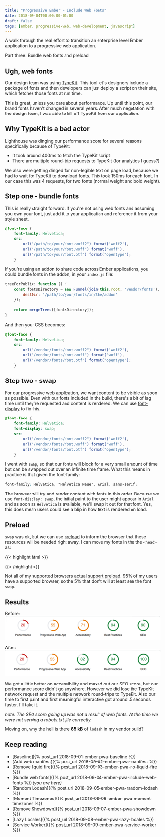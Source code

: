 ```yaml
---
title: "Progressive Ember - Include Web Fonts"
date: 2018-09-04T00:00:00-05:00
draft: false
tags: [ember, progressive-web, web-development, javascript]
---
```


A walk through the real effort to transition an enterprise level Ember application to a progressive web application.

Part three: Bundle web fonts and preload
<!--more-->

## Ugh, web fonts
Our design team was using [TypeKit](https://typekit.com/). This tool let's designers include a package of fonts and then developers can just deploy a script on their site, which fetches those fonts at run time.

This is great, unless you care about performance. Up until this point, our brand fonts haven't changed in several years. After much negotation with the design team, I was able to kill off TypeKit from our application.

## Why TypeKit is a bad actor
Lighthouse was dinging our performance score for several reasons specifically because of TypeKit:

- It took around 400ms to fetch the TypeKit script
- There are multiple round-trip requests to TypeKit (for analytics I guess?)

We also were getting dinged for non-legible text on page load, because we had to wait for TypeKit to download fonts. This took 150ms for each font. In our case this was 4 requests, for two fonts (normal weight and bold weight).

## Step one - bundle fonts
This is really straight forward. If you're not using web fonts and assuming you own your font, just add it to your application and reference it from your style sheet.

```css
@font-face {
    font-family: Helvetica;
    src:
        url("/path/to/your/font.woff2") format('woff2'),
        url("/path/to/your/font.woff") format('woff'),
        url("/path/to/your/font.otf") format("opentype");
    }
```

If you're using an addon to share code across Ember applications, you could bundle fonts in the addon, in your `index.js` file:

```javascript
treeForPublic: function () {
    const fontsDirectory = new Funnel(join(this.root, 'vendor/fonts'), {
        destDir: '/path/to/your/fonts/in/the/addon'
    });

    return mergeTrees([fontsDirectory]);
}
```

And then your CSS becomes:

```css
@font-face {
    font-family: Helvetica;
    src:
        url("/vendor/fonts/font.woff2") format('woff2'),
        url("/vendor/fonts/font.woff") format('woff'),
        url("/vendor/fonts/font.otf") format("opentype");
    }
```

## Step two - swap
For our progressive web application, we want content to be visible as soon as possible. Even with our fonts included in the build, there's a bit of lag time until they're requested and content is rendered. We can use [font-display](https://developer.mozilla.org/en-US/docs/Web/CSS/@font-face/font-display) to fix this.

```css
@font-face {
    font-family: Helvetica;
    font-display: swap;
    src:
        url("/vendor/fonts/font.woff2") format('woff2'),
        url("/vendor/fonts/font.woff") format('woff'),
        url("/vendor/fonts/font.otf") format("opentype");
    }
```

I went with `swap`, so that our fonts will block for a very small amount of time but can be swapped out over an infinite time frame. What this means in practice is that given the font-family:

```css
font-family: Helvetica, "Helvetica Neue", Arial, sans-serif;
```

The browser will try and render content with fonts in this order. Because we use `font-display: swap`, the initial paint to the user might appear in `Arial` and as soon as `Helvetica` is available, we'll swap it out for that font. Yes, this does mean users could see a blip in how text is rendered on load.

## Preload
`swap` was ok, but we can use [preload](https://developer.mozilla.org/en-US/docs/Web/HTML/Preloading_content) to inform the browser that these resources will be needed right away. I can move my fonts in the the `<head>` as:

{{< highlight html >}}
<link rel="preload" href="{{rootURL}path/to/my/font.woff2" as="font" type="font/woff2" crossorigin>
{{< /highlight >}}

Not all of my supported browsers actual [support preload](https://caniuse.com/#search=preload). 95% of my users have a supported browser, so the 5% that don't will at least see the font `swap`.

## Results
Before:
![Web Manifest Lighthouse](images/manifest-lighthouse.png "Web Manifest - Lighthouse")

After:
![Include Fonts Lighthouse](images/include-fonts-lighthouse.png "Include Fonts - Lighthouse")

We got a little better on accessibility and maxed out our SEO score, but our performance score didn't go anywhere. However we did lose the TypeKit network request and the multiple network round-trips to TypeKit. Also our time to first paint and first meaningful interactive got around .5 seconds faster. I'll take it.

_note: The SEO score going up was not a result of web fonts. At the time we were not serving a robots.txt file correctly._

Moving on, why the hell is there **65 kB** of `lodash` in my vendor build?

## Keep reading
- [Baseline]({% post_url 2018-09-01-ember-pwa-baseline %}) 
- [Add web manifest]({% post_url 2018-09-02-ember-pwa-manifest %}) 
- [Remove liquid fire]({% post_url 2018-09-03-ember-pwa-no-liquid-fire %}) 
- [Bundle web fonts]({% post_url 2018-09-04-ember-pwa-include-web-fonts %}) _(you are here)_
- [Random Lodash]({% post_url 2018-09-05-ember-pwa-random-lodash %})
- [Moment Timezones]({% post_url 2018-09-06-ember-pwa-moment-timezones %})
- [Remove Showdown]({% post_url 2018-09-07-ember-pwa-showdown %})
- [Lazy Locales]({% post_url 2018-09-08-ember-pwa-lazy-locales %})
- [Service Worker]({% post_url 2018-09-09-ember-pwa-service-worker %})